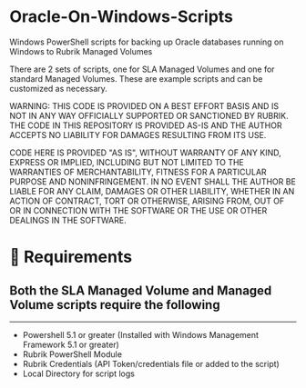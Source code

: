 # Oracle-On-Windows-Scripts
Windows PowerShell scripts for backing up Oracle databases running on Windows to Rubrik Managed Volumes

There are 2 sets of scripts, one for SLA Managed Volumes and one for standard Managed Volumes. These are example scripts and can be customized as necessary. 

WARNING: THIS CODE IS PROVIDED ON A BEST EFFORT BASIS AND IS NOT IN ANY WAY OFFICIALLY SUPPORTED OR SANCTIONED BY RUBRIK. THE CODE IN THIS REPOSITORY IS PROVIDED AS-IS AND THE AUTHOR ACCEPTS NO LIABILITY FOR DAMAGES RESULTING FROM ITS USE.

CODE HERE IS PROVIDED "AS IS", WITHOUT WARRANTY OF ANY KIND, EXPRESS OR IMPLIED, INCLUDING BUT NOT LIMITED TO THE WARRANTIES OF MERCHANTABILITY, FITNESS FOR A PARTICULAR PURPOSE AND NONINFRINGEMENT. IN NO EVENT SHALL THE AUTHOR BE LIABLE FOR ANY CLAIM, DAMAGES OR OTHER LIABILITY, WHETHER IN AN ACTION OF CONTRACT, TORT OR OTHERWISE, ARISING FROM, OUT OF OR IN CONNECTION WITH THE SOFTWARE OR THE USE OR OTHER DEALINGS IN THE SOFTWARE.

# :hammer: Requirements
## Both the SLA Managed Volume and Managed Volume scripts require the following
------------------------------------------------------------
- Powershell 5.1 or greater (Installed with Windows Management Framework 5.1 or greater)
- Rubrik PowerShell Module
- Rubrik Credentials (API Token/credentials file or added to the script)
- Local Directory for script logs

